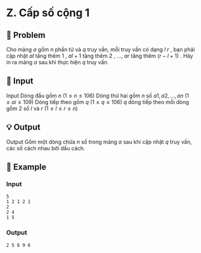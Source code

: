 # Z. Cấp số cộng 1

## 📖 Problem

Cho mảng
$a$
gồm
$n$
phần tử và
$q$
truy vấn, mỗi truy vấn có dạng
$l$
$r$
, bạn phải cập nhật
$al$
tăng thêm
$1$
,
$al+ 1$
tăng thêm
$2$
, ...,
$ar$
tăng thêm
$(r-l+ 1)$
.
Hãy in ra mảng
$a$
sau khi thực hiện
$q$
truy vấn.


## 🧩 Input

Input
Dòng đầu gồm
$n$
$(1 ≤n≤ 106)$
Dòng thứ hai gồm
$n$
số
$a1,a2, ...,an$
$(1 ≤ai≤ 109)$
Dòng tiếp theo gồm
$q$
$(1 ≤q≤ 106)$
$q$
dòng tiếp theo mỗi dòng gồm
$2$
số
$l$
và
$r$
$(1 ≤l≤r≤n)$


## 💡 Output

Output
Gồm một dòng chứa
$n$
số trong mảng
$a$
sau khi cập nhật
$q$
truy vấn, các số cách nhau bởi dấu cách.


## 🧠 Example

### Input

```text
5
1 2 1 2 1
2
2 4
1 5
```

### Output

```text
2 5 6 9 6
```


